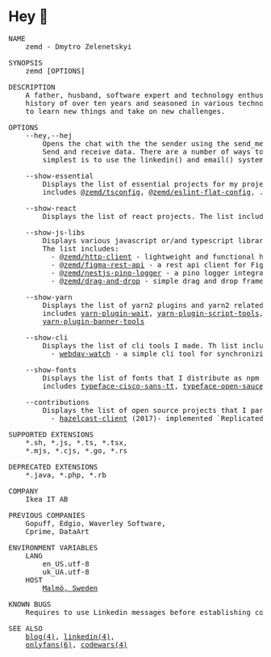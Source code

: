 # Hey 👋

<pre>
NAME
    zemd - Dmytro Zelenetskyi

SYNOPSIS
    zemd [OPTIONS]

DESCRIPTION
    A father, husband, software expert and technology enthusiast with a project 
    history of over ten years and seasoned in various technologies. I am eager 
    to learn new things and take on new challenges.

OPTIONS
    --hey,--hej
        Opens the chat with the the sender using the send_message() system call. 
        Send and receive data. There are a number of ways to do this, but the 
        simplest is to use the linkedin() and email() system calls.

    --show-essential
        Displays the list of essential projects for my projects. The list 
        includes <a href="https://github.com/zemd/tsconfig">@zemd/tsconfig</a>, <a href="https://github.com/zemd/eslint-flat-config">@zemd/eslint-flat-config</a>, .dotfiles, <a href="https://github.com/zemd/vscode-theme-zemd">vscode dark theme</a>, <a href="https://github.com/zemd/css-reset">@zemd/css-reset</a>

    --show-react
        Displays the list of react projects. The list includes <a href="https://github.com/zemd/react-slottable">@zemd/react-slottable</a>

    --show-js-libs
        Displays various javascript or/and typescript libraries that makes life easier. 
        The list includes: 
          - <a href="https://github.com/zemd/apis/tree/main/packages/http-client">@zemd/http-client</a> - lightweight and functional http client builder
          - <a href="https://github.com/zemd/apis/tree/main/apis/figma">@zemd/figma-rest-api</a> - a rest api client for Figma
          - <a href="https://github.com/zemd/nestjs-pino-logger">@zemd/nestjs-pino-logger</a> - a pino logger integration with nestjs framework
          - <a href="https://github.com/zemd/drag-and-drop">@zemd/drag-and-drop</a> - simple drag and drop framework
  
    --show-yarn
        Displays the list of yarn2 plugins and yarn2 related tools. The list 
        includes <a href="https://github.com/zemd/yarn-plugin-wait">yarn-plugin-wait</a>, <a href="https://github.com/zemd/yarn-plugin-script-tools">yarn-plugin-script-tools</a>, <a href="https://github.com/zemd/yarn-plugin-check">yarn-plugin-check</a>, 
        <a href="https://github.com/zemd/yarn-plugin-banner-tools">yarn-plugin-banner-tools</a>

    --show-cli
        Displays the list of cli tools I made. Th list includes 
          - <a href="https://github.com/zemd/webdav-watch">webdav-watch</a> - a simple cli tool for synchronizing folder with remote webdav server
  
    --show-fonts
        Displays the list of fonts that I distribute as npm package. The list 
        includes <a href="https://github.com/zemd/typeface-cisco-sans-tt">typeface-cisco-sans-tt</a>, <a href="https://github.com/zemd/typeface-open-sauce-fonts">typeface-open-sauce-fonts</a>

    --contributions
        Displays the list of open source projects that I participated in. The list includes:
          - <a href="https://github.com/hazelcast/hazelcast-nodejs-client">hazelcast-client</a> (2017)- implemented `ReplicatedMap` and `Semaphore` data structures
  
SUPPORTED EXTENSIONS
    *.sh, *.js, *.ts, *.tsx,
    *.mjs, *.cjs, *.go, *.rs

DEPRECATED EXTENSIONS
    *.java, *.php, *.rb

COMPANY
    Ikea IT AB

PREVIOUS COMPANIES
    Gopuff, Edgio, Waverley Software,
    Cprime, DataArt

ENVIRONMENT VARIABLES
    LANG
        en_US.utf-8
        uk_UA.utf-8
    HOST
        <a href="https://goo.gl/maps/sbiJxv6H3PkPdDcy7" target="_blank">Malmö, Sweden</a>

KNOWN BUGS
    Requires to use Linkedin messages before establishing communication via email.

SEE ALSO
    <a href="https://okro.sh/gc" target="_blank">blog(4)</a>, <a href="https://okro.sh/gl" target="_blank">linkedin(4)</a>,
    <a href="https://okro.sh/gofs" target="_blank">onlyfans(6)</a>, <a href="https://okro.sh/gcws" target="_blank">codewars(4)</a>
</pre>
